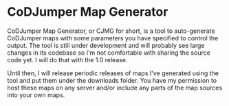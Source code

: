 # CoDJumper Map Generator

CoDJumper Map Generator, or CJMG for short, is a tool to auto-generate CoDJumper maps with some parameters you have specified to control the output. The tool is still under development and will probably see large changes in its codebase so I'm not comfortable with sharing the source code yet. I will do that with the 1.0 release.

Until then, I will release periodic releases of maps I've generated using the tool and put them under the downloads folder. You have my permission to host these maps on any server and/or include any parts of the map sources into your own maps.